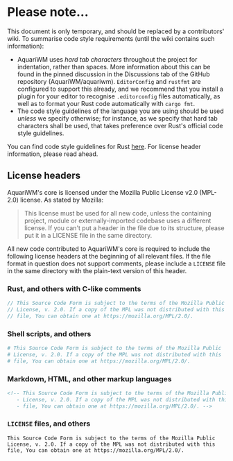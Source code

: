 <!-- This Source Code Form is subject to the terms of the Mozilla Public
   - License, v. 2.0. If a copy of the MPL was not distributed with this
   - file, You can obtain one at https://mozilla.org/MPL/2.0/. -->

# Please note...
This document is only temporary, and should be replaced by a contributors' wiki. To summarise code
style requirements (until the wiki contains such information):
 - AquariWM uses _hard tab characters_ throughout the project for indentation, rather than spaces.
   More information about this can be found in the pinned discussion in the Discussions tab of the
   GitHub repository (AquariWM/aquariwm). `EditorConfig` and `rustfmt` are configured to support
   this already, and we recommend that you install a plugin for your editor to recognise
   `.editorconfig` files automatically, as well as to format your Rust code automatically with
   `cargo fmt`.
 - The code style guidelines of the language you are using should be used _unless_ we specify
   otherwise; for instance, as we specify that hard tab characters shall be used, that takes
   preference over Rust's official code style guidelines.

You can find code style guidelines for Rust
[here](https://doc.rust-lang.org/1.0.0/style/README.html). For license header information, please
read ahead.

## License headers
AquariWM's core is licensed under the Mozilla Public License v2.0 (MPL-2.0) license. As stated by
Mozilla:

> This license must be used for all new code, unless the containing project, module or
externally-imported codebase uses a different license. If you can't put a header in the file due to
its structure, please put it in a LICENSE file in the same directory.

All new code contributed to AquariWM's core is required to include the following license headers at
the beginning of all relevant files. If the file format in question does not support comments,
please include a `LICENSE` file in the same directory with the plain-text version of this header.

### Rust, and others with C-like comments
```rust
// This Source Code Form is subject to the terms of the Mozilla Public
// License, v. 2.0. If a copy of the MPL was not distributed with this
// file, You can obtain one at https://mozilla.org/MPL/2.0/.
```

### Shell scripts, and others
```bash
# This Source Code Form is subject to the terms of the Mozilla Public
# License, v. 2.0. If a copy of the MPL was not distributed with this
# file, You can obtain one at https://mozilla.org/MPL/2.0/.
```

### Markdown, HTML, and other markup languages
```markdown
<!-- This Source Code Form is subject to the terms of the Mozilla Public
   - License, v. 2.0. If a copy of the MPL was not distributed with this
   - file, You can obtain one at https://mozilla.org/MPL/2.0/. -->
```

### `LICENSE` files, and others
```
This Source Code Form is subject to the terms of the Mozilla Public
License, v. 2.0. If a copy of the MPL was not distributed with this
file, You can obtain one at https://mozilla.org/MPL/2.0/.